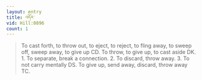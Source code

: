 ```yaml
---
layout: entry
title: འདོར་
vid: Hill:0896
count: 1
---
```

> To cast forth, to throw out, to eject, to reject, to fling away, to sweep off, sweep away, to give up CD\. To throw, to give up, to cast aside DK\. 1\. To separate, break a connection\. 2\. To discard, throw away\. 3\. To not carry mentally DS\. To give up, send away, discard, throw away TC\.


